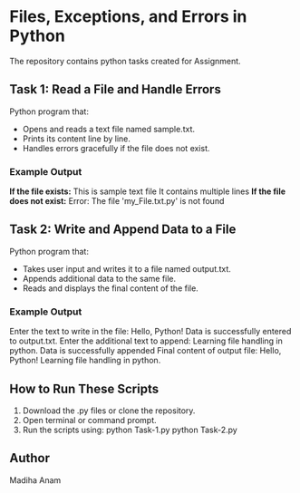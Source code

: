 # Files, Exceptions, and Errors in Python
The repository contains python tasks created for Assignment.
## Task 1: Read a File and Handle Errors 
Python program that:
- Opens and reads a text file named sample.txt.
- Prints its content line by line.
- Handles errors gracefully if the file does not exist.
### Example Output
**If the file exists:**
This is sample text file
It contains multiple lines
**If the file does not exist:**
Error: The file 'my_File.txt.py' is not found
## Task 2: Write and Append Data to a File
 Python program that:
- Takes user input and writes it to a file named output.txt.
- Appends additional data to the same file.
- Reads and displays the final content of the file.
### Example Output
Enter the text to write in the file: Hello, Python!
Data is successfully entered to output.txt.
Enter the additional text to append: Learning file handling in python.
Data is successfully appended
Final content of output file:
Hello, Python!
Learning file handling in python.
## How to Run These Scripts
1. Download the .py files or clone the repository.
2. Open terminal or command prompt.
3. Run the scripts using:
python Task-1.py
python Task-2.py
## Author
Madiha Anam

